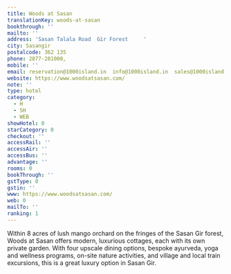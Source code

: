 ```yaml
---
title: Woods at Sasan
translationKey: woods-at-sasan
bookthrough: ''
mailto: ''
address: 'Sasan Talala Road  Gir Forest     '
city: Sasangir
postalcode: 362 135
phone: 2877-281000,
mobile: ''
email: reservation@1000island.in  info@1000island.in  sales@1000island.in
website: https://www.woodsatsasan.com/
note: ''
type: hotel
category:
  - H
  - SH
  - WEB
showHotel: 0
starCategory: 0
checkout: ''
accessRail: ''
accessAir: ''
accessBus: ''
advantage: ''
rooms: 0
bookThrough: ''
gstType: 0
gstin: ''
www: https://www.woodsatsasan.com/
web: 0
mailTo: ''
ranking: 1
---
```



















Within 8 acres of lush mango orchard on the fringes of the Sasan Gir forest, Woods at Sasan offers modern, luxurious cottages, each with its own private garden. With four upscale dining options, bespoke ayurveda, yoga and wellness programs, on-site nature activities, and village and local train excursions, this is a great luxury option in Sasan Gir. 